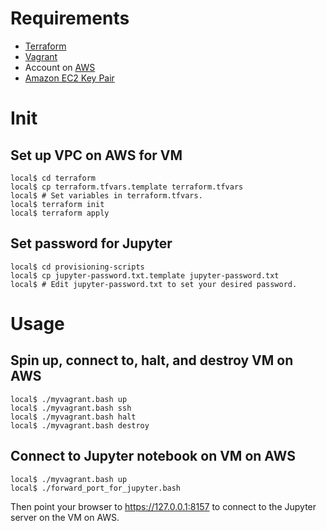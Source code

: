 # Requirements

- [Terraform](https://www.terraform.io/)
- [Vagrant](https://www.vagrantup.com/)
- Account on [AWS](https://aws.amazon.com/)
- [Amazon EC2 Key Pair](https://docs.aws.amazon.com/AWSEC2/latest/UserGuide/ec2-key-pairs.html)


# Init

## Set up VPC on AWS for VM

    local$ cd terraform
    local$ cp terraform.tfvars.template terraform.tfvars
    local$ # Set variables in terraform.tfvars.
    local$ terraform init
    local$ terraform apply


## Set password for Jupyter

    local$ cd provisioning-scripts
    local$ cp jupyter-password.txt.template jupyter-password.txt
    local$ # Edit jupyter-password.txt to set your desired password.


# Usage

## Spin up, connect to, halt, and destroy VM on AWS

    local$ ./myvagrant.bash up
    local$ ./myvagrant.bash ssh
    local$ ./myvagrant.bash halt
    local$ ./myvagrant.bash destroy


## Connect to Jupyter notebook on VM on AWS

    local$ ./myvagrant.bash up
    local$ ./forward_port_for_jupyter.bash

Then point your browser to https://127.0.0.1:8157 to connect to the Jupyter
server on the VM on AWS.
